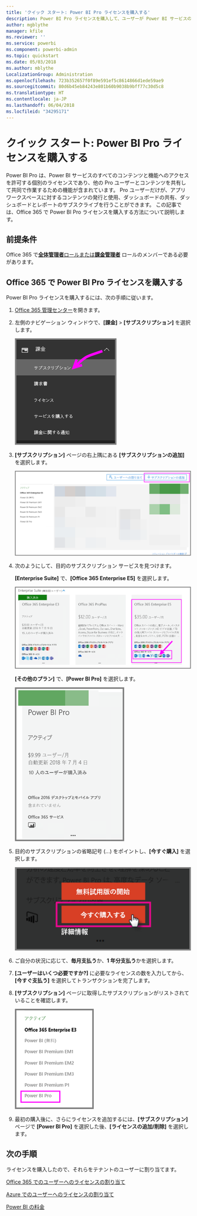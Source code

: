 ```yaml
---
title: 'クイック スタート: Power BI Pro ライセンスを購入する'
description: Power BI Pro ライセンスを購入して、ユーザーが Power BI サービスのすべてのコンテンツと機能にアクセスできるようにする方法を説明します。
author: mgblythe
manager: kfile
ms.reviewer: ''
ms.service: powerbi
ms.component: powerbi-admin
ms.topic: quickstart
ms.date: 05/03/2018
ms.author: mblythe
LocalizationGroup: Administration
ms.openlocfilehash: 723b352657f0f89e591ef5c8614866d1ede59ae9
ms.sourcegitcommit: 80d6b45eb84243e801b60b9038b9bff77c30d5c8
ms.translationtype: HT
ms.contentlocale: ja-JP
ms.lasthandoff: 06/04/2018
ms.locfileid: "34295171"
---
```

# <a name="quickstart-purchase-power-bi-pro-licenses"></a>クイック スタート: Power BI Pro ライセンスを購入する

Power BI Pro は、Power BI サービスのすべてのコンテンツと機能へのアクセスを許可する個別のライセンスであり、他の Pro ユーザーとコンテンツを共有して共同で作業するための機能が含まれています。 Pro ユーザーだけが、アプリ ワークスペースに対するコンテンツの発行と使用、ダッシュボードの共有、ダッシュボードとレポートのサブスクライブを行うことができます。 この記事では、Office 365 で Power BI Pro ライセンスを購入する方法について説明します。


## <a name="prerequisites"></a>前提条件

Office 365 で[**全体管理者**ロールまたは**課金管理者**](https://support.office.com/article/about-office-365-admin-roles-da585eea-f576-4f55-a1e0-87090b6aaa9d?ui=en-US&rs=en-US&ad=US) ロールのメンバーである必要があります。 


## <a name="purchase-power-bi-pro-licenses-through-office-365"></a>Office 365 で Power BI Pro ライセンスを購入する

Power BI Pro ライセンスを購入するには、次の手順に従います。

1. [Office 365 管理センター](https://portal.office.com/adminportal/home#/homepage)を開きます。

2. 左側のナビゲーション ウィンドウで、**[課金]** > **[サブスクリプション]** を選択します。

    ![ナビゲーション ウィンドウ](media/service-admin-purchasing-power-bi-pro/service-purchasing-power-bi-pro/service-purchasing-power-bi-pro-01.png)

3. **[サブスクリプション]** ページの右上隅にある **[サブスクリプションの追加]** を選択します。

    ![サブスクリプション](media/service-admin-purchasing-power-bi-pro/service-purchasing-power-bi-pro/service-purchasing-power-bi-pro-02.png)

4. 次のようにして、目的のサブスクリプション サービスを見つけます。

    **[Enterprise Suite]** で、**[Office 365 Enterprise E5]** を選択します。

    ![Office E5 サブスクリプション](media/service-admin-purchasing-power-bi-pro/service-purchasing-power-bi-pro/service-purchasing-power-bi-pro-03.png)

    **[その他のプラン]** で、**[Power BI Pro]** を選択します。

    ![Power BI Pro のサブスクリプション](media/service-admin-purchasing-power-bi-pro/service-purchasing-power-bi-pro/service-purchasing-power-bi-pro-04.png)

5. 目的のサブスクリプションの省略記号 (...) をポイントし、**[今すぐ購入]** を選択します。

    ![今すぐ購入する](media/service-admin-purchasing-power-bi-pro/service-purchasing-power-bi-pro/service-purchasing-power-bi-pro-05.png)

6. ご自分の状況に応じて、**毎月支払う**か、**1 年分支払う**かを選択します。

7. **[ユーザーはいくつ必要ですか?]** に必要なライセンスの数を入力してから、**[今すぐ支払う]** を選択してトランザクションを完了します。

8. **[サブスクリプション]** ページに取得したサブスクリプションがリストされていることを確認します。

   ![影響を受けるサブスクリプション](media/service-admin-purchasing-power-bi-pro/service-purchasing-power-bi-pro/service-purchasing-power-bi-pro-06.png)

9. 最初の購入後に、さらにライセンスを追加するには、**[サブスクリプション]** ページで **[Power BI Pro]** を選択した後、**[ライセンスの追加/削除]** を選択します。


## <a name="next-steps"></a>次の手順

ライセンスを購入したので、それらをテナントのユーザーに割り当てます。

[Office 365 でのユーザーへのライセンスの割り当て](service-admin-assigning-power-bi-pro-licenses.md)

[Azure でのユーザーへのライセンスの割り当て](service-admin-assigning-power-bi-pro-licenses-azure.md)

[Power BI の料金](https://powerbi.microsoft.com/en-us/pricing/)
